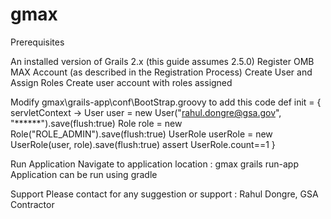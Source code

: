 # gmax

Prerequisites

An installed version of Grails 2.x (this guide assumes 2.5.0)
Register OMB MAX Account (as described in the Registration Process)
Create User and Assign Roles
Create user account with roles assigned 

Modify gmax\grails-app\conf\BootStrap.groovy to add this code 
def init = { servletContext -> 
User user = new User("rahul.dongre@gsa.gov", "******").save(flush:true) 
Role role = new Role("ROLE_ADMIN").save(flush:true) 
UserRole userRole = new UserRole(user, role).save(flush:true)
assert UserRole.count==1 }

Run Application
Navigate to application location : gmax
grails run-app
Application can be run using gradle

Support
Please contact for any suggestion or support : Rahul Dongre, GSA Contractor

